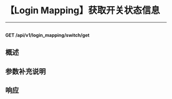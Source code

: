 # 【Login Mapping】获取开关状态信息

---

<br />**GET /api/v1/login_mapping/switch/get**

## 概述




## 参数补充说明







## 响应
```shell
 
```




